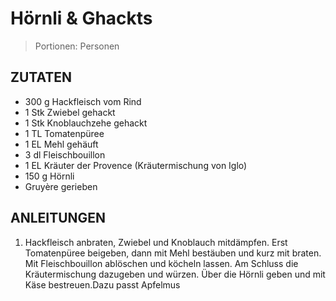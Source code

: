 # Hörnli & Ghackts

> Portionen:  Personen

## ZUTATEN

* 300 g Hackfleisch vom Rind
* 1 Stk Zwiebel gehackt
* 1 Stk Knoblauchzehe gehackt
* 1 TL Tomatenpüree
* 1 EL Mehl gehäuft
* 3 dl Fleischbouillon
* 1 EL Kräuter der Provence (Kräutermischung von Iglo)
* 150 g Hörnli
* Gruyère gerieben

## ANLEITUNGEN

1. Hackfleisch anbraten, Zwiebel und Knoblauch mitdämpfen. Erst Tomatenpüree beigeben, dann mit Mehl bestäuben und kurz mit braten. Mit Fleischbouillon ablöschen und köcheln lassen. Am Schluss die Kräutermischung dazugeben und würzen. Über die Hörnli geben und mit Käse bestreuen.Dazu passt Apfelmus
